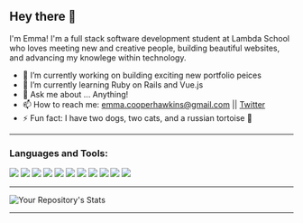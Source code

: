 ## Hey there 👋

I'm Emma! I'm a full stack software development student at Lambda School who loves meeting new and creative people, building beautiful websites, and advancing my knowlege within technology.

- 🔭 I’m currently working on building exciting new portfolio peices
- 🌱 I’m currently learning Ruby on Rails and Vue.js
- 💬 Ask me about ... Anything!
- 📫 How to reach me: emma.cooperhawkins@gmail.com || [Twitter](https://twitter.com/Emma_Cooper124)   
- ⚡ Fun fact: I have two dogs, two cats, and a russian tortoise 🐢

----------------------------------------------------------------------------

### Languages and Tools:

<img src="https://img.icons8.com/nolan/50/visual-studio-code-2019.png"/> <img src="https://img.icons8.com/nolan/50/html.png"/> <img src="https://img.icons8.com/nolan/50/css-filetype.png"/> <img src="https://img.icons8.com/nolan/50/javascript.png"/> <img src="https://img.icons8.com/nolan/50/react-native.png"/> <img src="https://img.icons8.com/color/50/000000/nodejs.png"/> <img src="https://img.icons8.com/nolan/50/sql.png"/> <img src="https://img.icons8.com/color/50/000000/postgreesql.png"/> <img src="https://img.icons8.com/nolan/50/git.png"/> <img src="https://img.icons8.com/nolan/50/github.png"/> <img src="https://img.icons8.com/dusk/50/000000/command-line.png"/>

-------------------------------------------------------------------------------

![Your Repository's Stats](https://github-readme-stats.vercel.app/api?username=emmac124&theme=cobalt&show_icons=true)

-------------------------------------------------------------------------------
<!-- 
#### Thanks for stopping by, here's a joke that'll hopefully brighten your day!
![Jokes Card](https://readme-jokes.vercel.app/api) -->
